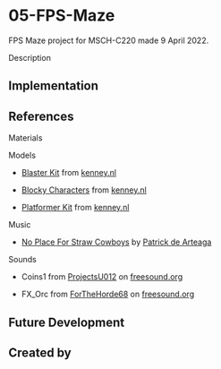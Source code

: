 # 05-FPS-Maze
FPS Maze project for MSCH-C220 made 9 April 2022.

Description

## Implementation

## References

Materials


Models

* [Blaster Kit](https://kenney.nl/assets/blaster-kit) from [kenney.nl](https://kenney.nl)

* [Blocky Characters](https://kenney.nl/assets/blocky-characters) from [kenney.nl](https://kenney.nl)

* [Platformer Kit](https://kenney.nl/assets/platformer-kit) from [kenney.nl](https://kenney.nl)

Music

* [No Place For Straw Cowboys](https://patrickdearteaga.com/royalty-free-music/no-place-for-straw-cowboys/) by [Patrick de Arteaga](https://patrickdearteaga.com/)

Sounds

* Coins1 from [ProjectsU012](https://freesound.org/people/ProjectsU012/sounds/341695/) on [freesound.org](https://freesound.org)

* FX_Orc from [ForTheHorde68](https://freesound.org/people/ProjectsU012/sounds/341695/) on [freesound.org](https://freesound.org)

## Future Development

## Created by
